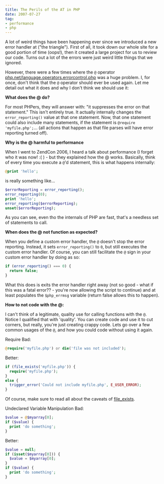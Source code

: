 ```yaml
---
title: The Perils of the AT in PHP
date: 2007-07-27
tag:
- performance
- php
---
```

A lot of weird things have been happening ever since we introduced a new error handler at ("the triangle"). First of all, it took down our whole site for a good portion of time (oops!), then it created a large project for us to review our code. Turns out a lot of the errors were just weird little things that we ignored.  

<!--more-->

However, there were a few times where the `@` operator [php.net/language.operators.errorcontrol.php](http://us3.php.net/manual/en/language.operators.errorcontrol.php) was a huge problem.  I, for once, don't think that the `@` operator should ever be used again.  Let me detail out what it does and why I don't think we should use it:

**What does the @ do?**

For most PHPers, they will answer with: "it suppresses the error on that statement."  This isn't entirely true.  It actually internally changes the `error_reporting()` value at that one statement.  Now, that one statement could also include many statements, if the statement is `@require 'myfile.php';`... (all actions that happen as that file parses will have error reporting turned off).

**Why is the @ harmful to performance**

When I went to ZendCon 2006, I heard a talk about performance (I forget who it was now! :( ) - but they explained how the @ works.  Basically, think of every time you execute a `@`'d statement, this is what happens internally:

```php
@print 'hello';
```

is really something like...

```php
$errorReporting = error_reporting();
error_reporting(0);
print 'hello';
error_reporting($errorReporting);
unset($errorReporting);
```
    
As you can see, even tho the internals of PHP are fast, that's a needless set of statements to call.

**When does the @ not function as expected?**

When you define a custom error handler, the `@` doesn't stop the error reporting.  Instead, it sets `error_reporting()` to `0`, but still executes the custom error handler.  Of course, you can still facilitate the `@` sign in your custom error handler by doing as so:

```php
if (error_reporting() === 0) {
  return false;
}
```
    
What this does is exits the error handler right away (not so good - what if this was a fatal error?? - you're now allowing the script to continue) and at least populates the `$php_errmsg` variable (return false allows this to happen).

**How to not code with the @:**

I can't think of a legitimate, quality use for calling functions with the `@`.  Notice I qualified that with 'quality'.  You can create code and use it to cut corners, but really, you're just creating crappy code.  Lets go over a few common usages of the `@`, and how you could code without using it again.

Require
Bad:

```php
@require('myfile.php') or die('file was not included');
```
    
Better:

```php
if (file_exists('myfile.php')) {
  require('myfile.php');
}
else {
  trigger_error('Could not include myfile.php', E_USER_ERROR);
}
```
    
Of course, make sure to read all about the caveats of [file_exists](http://us3.php.net/manual/en/function.is-readable.php).

Undeclared Variable Manipulation
Bad:

```php
$value = @$myarray[0];
if ($value) {
  print 'do something';
}
```

Better:

```php
$value = null;
if (isset($myarray[0])) {
  $value = $myarray[0];
}
if ($value) {
  print 'do something';
}
```
